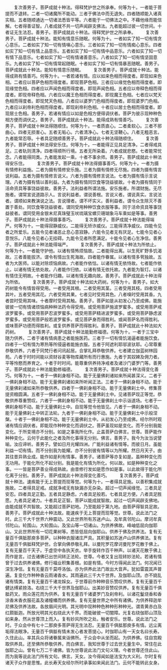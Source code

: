<!-- { "loadSidebar": true } -->
　　复次善男子。菩萨成就十种法。得释梵护世之所承奉。何等为十。一者能于菩提而不退转。二者一切诸魔所不能动。三者于佛法中而无退失。四者随顺能入诸真实相。五者随顺通达一切诸法悉皆平等。六者能于一切佛法之中。不藉他缘而能信解。七者得善证智。八者成就不共一切声闻辟支佛法。九者能超过彼一切世间。十者证无生法忍。善男子。菩萨成就此十种法。得释梵护世之所承奉。
　　复次善男子。菩萨成就十种法。能知有情意乐随眠。何等为十。一者如实了知一切有情贪心意乐。二者如实了知一切有情嗔心意乐。三者如实了知一切有情痴心意乐。四者如实了知一切有情上品意乐。五者如实了知一切有情中品意乐。六者如实了知一切有情下品意乐。七者如实了知一切有情诸善意乐。八者如实了知一切有情坚固意乐。九者如实了知一切有情常起随眠。十者如实了知一切有情暴恶随眠。善男子。菩萨成就此十种法。能知有情意乐随眠。
　　复次善男子。菩萨成就十种法。能得成熟有情善巧。何等为十。一者若诸有情。应以如来色相而得度者。即现如来色相。二者应以菩萨色相而得度者。即现菩萨色相。三者应以缘觉色相而得度者。即现缘觉色相。四者应以声闻色相而得度者。即现声闻色相。五者应以帝释色相而得度者。即现帝释色相。六者应以魔王色相而得度者。即现魔王色相。七者应以梵天色相而得度者。即现梵天色相。八者应以婆罗门色相而得度者。即现婆罗门色相。九者应以刹帝利色相而得度者。即现刹帝利色相。十者应以居士色相而得度者。即现居士色相。善男子。若诸有情应以如是色相方便得调伏者。菩萨为彼示现种种色相方便而调伏之。善男子。菩萨成就此十种法。能得成熟有情善巧。
　　复次善男子。菩萨成就十种法得随顺住。何等为十。一者质直心。二者柔软心。三者不邪曲心。四者无损害心。五者无垢心。六者清净心。七者无坚鞕心。八者无粗恶言。九者能常忍辱。十者具足随顺善男子。菩萨成就此十种法得随顺住。
　　复次善男子。菩萨成就十种法得安乐住。何等为十。一者能得正见具足清净。二者得戒具足。三者轨则清净。四者得顺所行境。五者无所染着。六者成就悲愍。七者能常忧念。八者能得同类。九者能发起一乘。十者不事余师。善男子。菩萨成就此十种法得安乐住。
　　复次善男子。菩萨成就十种法得摄事善巧。何等为十。一者为摄有情修利益施。二者为摄有情修安乐施。三者为摄有情修无尽施。四者为摄有情言说利益。五者为摄有情修言说义。六者为摄有情修言说法。七者为摄有情示言说理。八者为摄有情以善利益。九者为摄有情同饮食等饶益彼故。十者为摄有情同于活命资具等事饶益彼故。善男子。法利益者所谓法施。安乐施者。所谓财施。无尽施者。谓常宣说道路示人。言说利益者。谓说善根。言说义者。谓说真实。言说法者。谓顺如来教演说之法。言说理者。谓不坏实义。善利益者。谓令众生除灭不善置于善处。同饮食等饶益彼者。谓同受用种种饮食衣服等事。同于活命资具等事饶益彼者。谓同受用金银末尼真珠璧玉吠琉璃宝螺贝珊瑚象马车乘如是等事。善男子。菩萨成就此十种法得摄事善巧。
　　复次善男子。菩萨成就十种法能得端严。何等为十。一能得寂静威仪。二能得无矫诈威仪。三能得清净威仪。四能令见者之所爱乐。五能令见者诸恶止息心意寂静。六能令见者无有厌足。七能令见者心意悦乐。八能令见者心无挂碍。九能令见者所愿满足。十能令见者心生净信。善男子。菩萨成就此十种法能得端严。
　　复次善男子。菩萨成就十种法为所依止。何等为十。一者能守护他。以诸有情怖烦恼故。二者能得出离。以生死旷野多饥渴故。三者善能拔济。谓令有情出生死海故。四者能作眷属。以诸有情多茕独故。五者为大医师。以能对除烦恼病故。六者能作依怙。以诸有情无依恃故。七者能作依止。以诸有情无依处故。八者能作归依。以诸有情无依托故。九者能为智灯。以诸有情住无明故。十者能作归趣。以诸有情无趣向故。善男子。菩萨成就此十种法得为所依。
　　复次善男子。菩萨成就十种法如大药树。何等为十。善男子。如大药树能令有情皆得受用。一者受用其根。二者受用其茎。三者受用其枝。四者受用其叶。五者受用其花。六者受用其果。七者见时受用其色。八者嗅时受用其香。九者尝时受用其味。十者摩时受用其触。善男子。菩萨如是从初发心乃至成佛。能施彼彼一切有情诸烦恼病种种法药令得受用。或受用菩萨施波罗蜜多。或受用菩萨戒波罗蜜多。或受用菩萨忍波罗蜜多。或受用菩萨精进波罗蜜多。或受用菩萨静虑波罗蜜多。或受用菩萨般若波罗蜜多。或见菩萨身而得胜利。或闻菩萨名而得胜利。或味菩萨功德而得胜利。或复供养菩萨而得胜利。善男子。菩萨成就此十种法如大药树。
　　复次善男子。菩萨成就十种法能勤修福德。何等为十。一者于三宝中随力供养。二者于诸有情病患之者能施医药。三者于一切有情饥渴逼者能施饮食。四者于一切有情为寒热等所侵逼者能施衣服。五者于阿遮利耶邬波驮耶。心常尊重恭敬供养。六者于同梵行者问讯起居。合掌礼拜恭敬供养。七者建立伽蓝树林园苑。八者于时时间能以资财谷麦等物库藏所有而行惠施。九者于其奴婢及佣力者。平等怜愍而养育之。十者于时时间。能尊重供养持净戒者及诸沙门婆罗门等。善男子。菩萨成就此十种法能勤修福德。
　　复次善男子。菩萨成就十种法得变化善巧。何等为十。一者于一佛刹身相不动。能于无量佛刹诸如来所闻甚深义。二者于一佛刹身相不动。能于无量佛刹诸如来所听闻正法。三者于一佛刹身相不动。能于无量佛刹诸如来所恭敬供养。四者于一佛刹身相不动。能于无量佛刹土中。修集菩提资粮圆满。五者于一佛刹身相不动。能于无量佛刹土中。见诸菩萨现正等觉。恭敬供养尊重赞叹。六者于一佛刹身相不动。能于无量佛刹土中示诣道场。七者于一佛刹身相不动。能于无量佛刹土中。自现等觉令他皆见。八者于一佛刹身相不动。能于无量佛刹土中转正法轮。九者于一佛刹身相不动。能于无量佛刹土中示般涅槃。十者于一佛刹身相不动。能于无量佛刹土中。从初发心乃至成佛。经尔所时观诸有情应调伏者。即能现作种种变化而调伏之。菩萨虽现如是变化。而不分别我能变化。于所变境亦不分别。如是之事我所化作。止盖菩萨白佛言。世尊。菩萨能作种种变化。云何于此能化之者及所化事得无分别。佛言。善男子。我今为汝当说譬喻。汝应谛听。善男子。譬如日月光耀四洲。广能利益诸有情等。而彼日月。虽能利益一切有情。而不分别我为能耀。亦不分别彼有情等以为所耀。然日月天子。由其往昔异熟业成。能作如是利有情事。善男子。诸菩萨等亦复如是。虽种种变化而无功用。于能化所化不起分别。我是能化有情为所化。何以故。如是种种变化之事。一一皆是菩萨善业得成熟故。由昔修行发如是愿作如是事。以此故得于能化所化离于分别。善男子。菩萨成就此十种法得变化善巧。
　　复次善男子。菩萨成就十种法。速疾能于无上菩提而现等觉。何等为十。一者得具足施。以善积集成就施故。二者得具足戒。成就净戒无有缺漏亦无杂染。超过一切声闻缘觉。三者具足安忍。四者具足正勤。五者具足静虑。六者具足般若。七者具足方便。八者具足胜愿。九者具足诸力。十者具足正智。菩萨以能成就智故。起过一切声闻辟支佛地。由能成就不共智故。又能超过菩萨初地。乃至能超于第九地。由菩萨得智具足故。善男子。菩萨成就此十种法故。能速疾于无上菩提而现等觉。世尊。说此法门之时。此三千大千世界六种震动。又此世界所有苏迷卢山。及牟真邻陀山。摩诃牟真邻陀山。轮围山。大轮围山。及宝山等一切诸山。为供养佛故。峰岫低屈向伽耶山。又此世界所有一切花果树等。悉皆低屈向伽耶山。供养于佛及供养法。复有无量百千俱胝那庾多菩萨。以种种衣服诸庄严具。其积量如苏迷卢山供养佛法。复有无量百千俱胝释梵护世。合掌向佛恭敬礼拜。以曼陀罗花摩诃曼陀罗花散于佛上。复有无量百千天子。于虚空中各执天衣。举手旋转作百千种声。以诸天花散于佛上而作是言。过去诸佛已出世间转正法轮。世尊。今者又复出现转妙法轮。若诸有情曾于过去供养诸佛。修行福业积集善根。如是有情。今时方得闻此法门。何况闻已深生净信。复有无量百千莫呼洛伽。亦为供养此法门故出大音声。犹如雷震其声普遍。复变化作种种香云雨诸香水。其雨遍此三千大千世界。及伽耶山顶。亦不娆乱诸有情类。复有无量百千诸龙婇女。于世尊前作种种音乐赞叹供养。复有无量百千健达缚紧捺洛。右绕三千大千世界及伽耶山。出美妙音赞叹供养。复有无量百千俱胝药叉。雨众莲花而为供养。复有无量百千诸婆罗门及刹帝利。以诸花鬘烧香和香涂香末香衣服花盖及诸幢幡而供养佛。复有无量世界之中所有诸佛。为供养释迦牟尼佛及供养法故。各放眉间光明。其光明中现种种色种种形种种光。谓青黄赤白及红颇胝迦。所放光明其光右绕此大千界。而能破彼一切闇障。光复右绕伽耶山顶及如来身。然从世尊顶上而入。复有妙风所吹之处。触者安乐。世尊。说此法门之时。于众会中有七十二那庾多菩萨得无生法忍。无量百千俱胝那庾多有情。远尘离垢得法眼净。无量百千俱胝有情未发心者发菩提心。时伽耶山有一天女名曰长寿。久住此山。率其兵众将诸眷属来诣佛所。于众会中从坐而起。为供养佛。往自宫殿取供养具。还至佛所恭敬供养。而白佛言。我知世尊于过去世无量生中。常住在此伽耶之山。曾有七万二千诸佛。皆为世尊说此法门文句义理。今者世尊还住此山。而为我等说此法门所有文句。佛言。天女。汝今得闻如是法宝为大义利。尔时复有诸天子众作是思惟。此长寿天女经尔所时承事如来闻此法门。云何不能转此女身。
